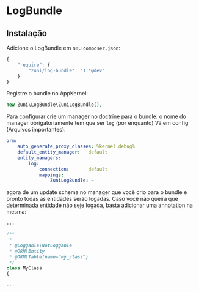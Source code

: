 LogBundle
==========

## Instalação

Adicione o LogBundle em seu `composer.json`:

```js
{
    "require": {
        "zuni/log-bundle": "1.*@dev"
    }
}
```

Registre o bundle no AppKernel:

``` php
new Zuni\LogBundle\ZuniLogBundle(),
```

Para configurar crie um manager no doctrine para o bundle.
o nome do manager obrigatoriamente tem que ser `log` (por enquanto)
Vá em config (Arquivos importantes):

``` yaml
orm:
    auto_generate_proxy_classes: %kernel.debug%
    default_entity_manager:   default
    entity_managers:
        log:
            connection:       default
            mappings:
                ZuniLogBundle: ~
```

agora de um update schema no manager que você crio para o bundle
e pronto todas as entidades serão logadas. Caso você não queira que 
determinada entidade não seje logada, basta adicionar uma annotation na mesma:

``` php
...

/**
 * 
 * @Loggable\NotLoggable
 * @ORM\Entity
 * @ORM\Table(name="my_class")
 */
class MyClass
{

...

```

